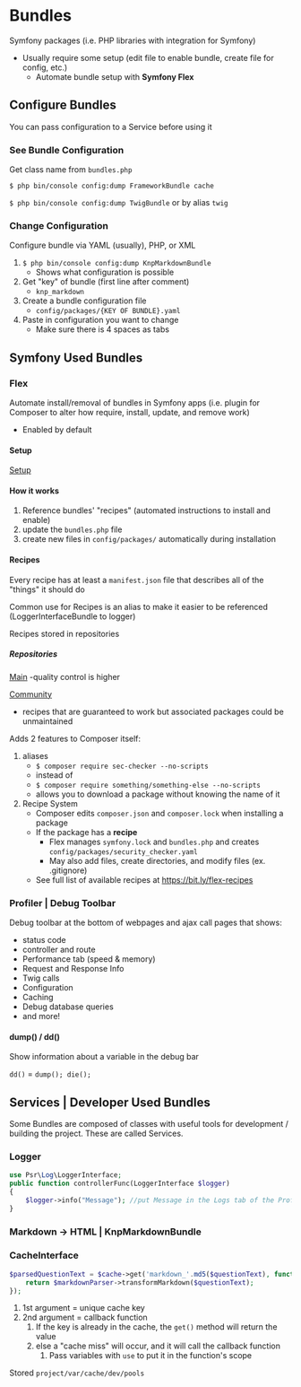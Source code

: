 # Bundles

Symfony packages 
(i.e. PHP libraries with integration for Symfony)

- Usually require some setup (edit file to enable bundle, create file for config, etc.)
  - Automate bundle setup with **Symfony Flex**

## Configure Bundles

You can pass configuration to a Service before using it

### See Bundle Configuration

Get class name from `bundles.php`

`$ php bin/console config:dump FrameworkBundle cache`

`$ php bin/console config:dump TwigBundle` or by alias `twig`

### Change Configuration

Configure bundle via YAML (usually), PHP, or XML

1. `$ php bin/console config:dump KnpMarkdownBundle`
   - Shows what configuration is possible
2. Get "key" of bundle (first line after comment)
   - `knp_markdown`
3. Create a bundle configuration file 
   - `config/packages/{KEY OF BUNDLE}.yaml`
4. Paste in configuration you want to change
   - Make sure there is 4 spaces as tabs

## Symfony Used Bundles

### Flex

Automate install/removal of bundles in Symfony apps
(i.e. plugin for Composer to alter how require, install, update, and remove work)

- Enabled by default

#### Setup

[Setup](https://symfony.com/doc/5.4/setup/flex.html)

#### How it works

1. Reference bundles' "recipes" (automated instructions to install and enable)
2. update the `bundles.php` file
3. create new files in `config/packages/` automatically during installation

#### Recipes

Every recipe has at least a `manifest.json` file that describes all of the "things" it should do

Common use for Recipes is an alias to make it easier to be referenced (LoggerInterfaceBundle to logger)

Recipes stored in repositories

##### Repositories

[Main](https://github.com/symfony/recipes/)
-quality control is higher

[Community](https://github.com/symfony/recipes-contrib)
- recipes that are guaranteed to work but associated packages could be unmaintained


Adds 2 features to Composer itself:
1. aliases
   - `$ composer require sec-checker --no-scripts`
   - instead of 
   - `$ composer require something/something-else --no-scripts`
   - allows you to download a package without knowing the name of it
2. Recipe System
   - Composer edits `composer.json` and `composer.lock` when installing a package
   - If the package has a **recipe**
     - Flex manages `symfony.lock` and `bundles.php` and creates `config/packages/security_checker.yaml`
     - May also add files, create directories, and modify files (ex. .gitignore)
   - See full list of available recipes at <https://bit.ly/flex-recipes>

### Profiler | Debug Toolbar

Debug toolbar at the bottom of webpages and ajax call pages that shows:
- status code
- controller and route
- Performance tab (speed & memory)
- Request and Response Info
- Twig calls
- Configuration
- Caching
- Debug database queries
- and more!

#### dump() / dd()

Show information about a variable in the debug bar

`dd()` = `dump(); die();`

## Services | Developer Used Bundles

Some Bundles are composed of classes with useful tools for development / building the project. These are called Services.

### Logger

```php
use Psr\Log\LoggerInterface;
public function controllerFunc(LoggerInterface $logger)
{
    $logger->info("Message"); //put Message in the Logs tab of the Profiler
}
```

### Markdown -> HTML | KnpMarkdownBundle

### CacheInterface

```php
$parsedQuestionText = $cache->get('markdown_'.md5($questionText), function() use ($questionText, $markdownParser) {
    return $markdownParser->transformMarkdown($questionText);
});
```
1. 1st argument = unique cache key
2. 2nd argument = callback function
   1. If the key is already in the cache, the `get()` method will return the value
   2. else a "cache miss" will occur, and it will call the callback function
      1. Pass variables with `use` to put it in the function's scope  

Stored `project/var/cache/dev/pools`